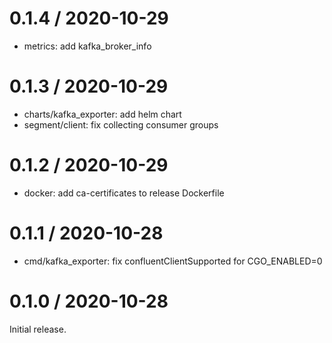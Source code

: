 # 0.1.4 / 2020-10-29

* metrics: add kafka_broker_info

# 0.1.3 / 2020-10-29

* charts/kafka_exporter: add helm chart
* segment/client: fix collecting consumer groups

# 0.1.2 / 2020-10-29

* docker: add ca-certificates to release Dockerfile

# 0.1.1 / 2020-10-28

* cmd/kafka_exporter: fix confluentClientSupported for CGO_ENABLED=0

# 0.1.0 / 2020-10-28

Initial release.
